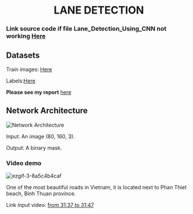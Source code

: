 <h1 align="center">LANE DETECTION</h1>
<h3>Link source code if file Lane_Detection_Using_CNN not working <a target="_blank" href="https://colab.research.google.com/drive/1KQSA2xzih-2y9gdFWtRf9L-Pj4Y8BiFS?usp=sharing">Here</a></h3>
<h2>Datasets</h2>
<p>Train images: <a target="_blank" href="https://drive.google.com/file/d/1Z--EwFiHjppfsHYbvT10ybxPDdaZPO4p/view?usp=sharing">Here</a></p>
<p>Labels:<a target="_blank" href="https://drive.google.com/file/d/1I59encbq9S9DkfHRV62OX4KPROHhyL_R/view?usp=sharing">Here</a></p>

<p><b>Please see my report</b> <a target="_blank" href="https://drive.google.com/file/d/1Ba0UAdkFfKggyYmUpo4yfSDf91mYy_J-/view?usp=share_link">here</a></p>

<h2>Network Architecture</h2>
<img alt="Network Architecture" src="https://user-images.githubusercontent.com/79817900/217772831-084b967b-8f79-4e53-a915-202fd060b20b.png">

<p>Input: An image (80, 160, 3).</p>
<p>Output: A binary mask.</p>

<h3>Video demo</h3>



![ezgif-3-8a5c4b4caf](https://user-images.githubusercontent.com/79817900/211891175-b14a5782-5eee-41da-8212-b1050c3d848f.gif)
<p>One of the most beautiful roads in Vietnam, it is located next to Phan Thiet beach, Binh Thuan province.</p>

<p>Link input video: <a target="_blank" href="https://www.youtube.com/watch?v=rOFo-bnWA9Q&t=2399s">from 31:37 to 31:47</a></p>
